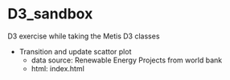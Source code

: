 # D3_sandbox
D3 exercise while taking the Metis D3 classes

- Transition and update scattor plot
  - data source: Renewable Energy Projects from world bank
  - html: index.html
